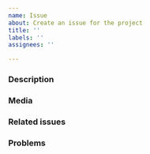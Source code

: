 ```yaml
---
name: Issue
about: Create an issue for the project
title: ''
labels: ''
assignees: ''

---
```


### Description

### Media

### Related issues

### Problems
